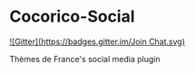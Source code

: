 Cocorico-Social
===============
[![Gitter](https://badges.gitter.im/Join Chat.svg)](https://gitter.im/themesdefrance/Cocorico-Social?utm_source=badge&utm_medium=badge&utm_campaign=pr-badge&utm_content=badge)

Thèmes de France's social media plugin
